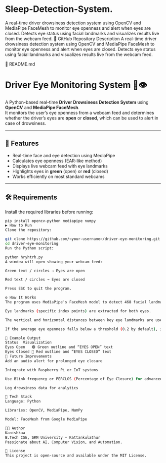 # Sleep-Detection-System.
A real-time driver drowsiness detection system using OpenCV and MediaPipe FaceMesh to monitor eye openness and alert when eyes are closed. Detects eye status using facial landmarks and visualizes results live from the webcam feed.
📝 GitHub Repository Description
A real-time driver drowsiness detection system using OpenCV and MediaPipe FaceMesh to monitor eye openness and alert when eyes are closed. Detects eye status using facial landmarks and visualizes results live from the webcam feed.

📘 README.md
# Driver Eye Monitoring System 🚗👁️

A Python-based real-time **Driver Drowsiness Detection System** using **OpenCV** and **MediaPipe FaceMesh**.  
It monitors the user’s eye openness from a webcam feed and determines whether the driver’s eyes are **open** or **closed**, which can be used to alert in case of drowsiness.

---

## 🧠 Features

- Real-time face and eye detection using MediaPipe
- Calculates eye openness (EAR-like method)
- Displays live webcam feed with eye landmarks
- Highlights eyes in **green** (open) or **red** (closed)
- Works efficiently on most standard webcams

---

## 🛠️ Requirements

Install the required libraries before running:

```bash
pip install opencv-python mediapipe numpy
▶️ How to Run
Clone the repository:

git clone https://github.com/<your-username>/driver-eye-monitoring.git
cd driver-eye-monitoring
Run the Python script:

python hryhtrh.py
A window will open showing your webcam feed:

Green text / circles → Eyes are open

Red text / circles → Eyes are closed

Press ESC to quit the program.

⚙️ How It Works
The program uses MediaPipe’s FaceMesh model to detect 468 facial landmarks.

Eye landmarks (specific index points) are extracted for both eyes.

The vertical and horizontal distances between key eye landmarks are used to estimate the Eye Aspect Ratio (EAR).

If the average eye openness falls below a threshold (0.2 by default), it is considered closed.

📸 Example Output
Status	Visualization
Eyes Open	🟢 Green outline and “EYES OPEN” text
Eyes Closed	🔴 Red outline and “EYES CLOSED” text
🚀 Future Improvements
Add an audio alert for prolonged eye closure

Integrate with Raspberry Pi or IoT systems

Use Blink frequency or PERCLOS (Percentage of Eye Closure) for advanced fatigue detection

Log drowsiness data for analytics

🧩 Tech Stack
Language: Python

Libraries: OpenCV, MediaPipe, NumPy

Model: FaceMesh from Google MediaPipe

👨‍💻 Author
Kanishkaa
B.Tech CSE, SRM University – Kattankulathur
Passionate about AI, Computer Vision, and Automation.

🪪 License
This project is open-source and available under the MIT License.
